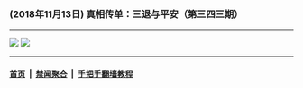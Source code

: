 ### (2018年11月13日) 真相传单：三退与平安（第三四三期） 

---

<img src="http://qikan.minghui.org/mhqkpage/qikanimage/2018/11/12/santui-343-pdf-online1.png"/> 

<img src="http://qikan.minghui.org/mhqkpage/qikanimage/2018/11/12/santui-343-pdf-online2.png"/> 



---

#### [首页](../../../..) &nbsp;|&nbsp; [禁闻聚合](https://github.com/gfw-breaker/banned-news) &nbsp;|&nbsp; [手把手翻墙教程](https://github.com/gfw-breaker/guides) 